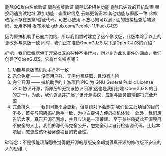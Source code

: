删除QQ群白名单验证
删除盗版验证
删除LSP相关功能
删除已失效的开机动画
替换网速测试地址
添加功能：查看IP信息
云端更新正常
其他功能与原版一致
此修改版不存在恶意/验证代码，可放心使用
不放心的可以到下面的链接检查后端源码，爱用不用
发布地址 github.com/People-11/FuckGJZS

因为原搞机助手已删库跑路，所以我们暂时建立了这个修改版，此版本除了以上的更改外与原版一致
同时，我们正在准备OpenGJZS
以下是OpenGJZS的介绍：

好吧，我们已经厌倦了开源社区的种种不堪行为，所以作为此次事件的回应，我们创建了OpenGJZS，它有什么特点呢？
1. 功能与原版搞机助手基本一致
2. 完全免费 —— 没有用户群，无需付费获取，且没有内购
3. 完全开源 —— 搞机助手的上游项目 PIO 为 GNU General Public License v2.0 协议开源，而原版却无视该协议闭源(这也是我们创建 OpenGJZS 的目的之一)，为此，我们遵循并扩展了该开源协议，应用与服务器端都将完全开源
4. 完全持久 —— 我们可能不会更新，但是绝对不会删库
我们设立此项目的目的不多，首先与原版搞机助手一致，为小白提供方便的搞机体验。 此外，我们想告诉大家，真正开源不困难，并且应该是一项荣耀。
至于某些质疑此开源项目不安全的人士，我们的源代码完全公开，您完全可以自行检查源代码，比起本项目，您更应该怀疑闭源项目的安全性。

碎碎念：不是很能理解那些觉得假开源的原版安全却觉得真开源的修改版不安全的人的思维（
